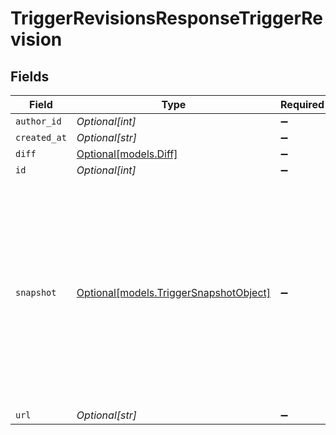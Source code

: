 # TriggerRevisionsResponseTriggerRevision


## Fields

| Field                                                                                                                                                              | Type                                                                                                                                                               | Required                                                                                                                                                           | Description                                                                                                                                                        | Example                                                                                                                                                            |
| ------------------------------------------------------------------------------------------------------------------------------------------------------------------ | ------------------------------------------------------------------------------------------------------------------------------------------------------------------ | ------------------------------------------------------------------------------------------------------------------------------------------------------------------ | ------------------------------------------------------------------------------------------------------------------------------------------------------------------ | ------------------------------------------------------------------------------------------------------------------------------------------------------------------ |
| `author_id`                                                                                                                                                        | *Optional[int]*                                                                                                                                                    | :heavy_minus_sign:                                                                                                                                                 | N/A                                                                                                                                                                |                                                                                                                                                                    |
| `created_at`                                                                                                                                                       | *Optional[str]*                                                                                                                                                    | :heavy_minus_sign:                                                                                                                                                 | N/A                                                                                                                                                                |                                                                                                                                                                    |
| `diff`                                                                                                                                                             | [Optional[models.Diff]](../models/diff.md)                                                                                                                         | :heavy_minus_sign:                                                                                                                                                 | N/A                                                                                                                                                                |                                                                                                                                                                    |
| `id`                                                                                                                                                               | *Optional[int]*                                                                                                                                                    | :heavy_minus_sign:                                                                                                                                                 | N/A                                                                                                                                                                |                                                                                                                                                                    |
| `snapshot`                                                                                                                                                         | [Optional[models.TriggerSnapshotObject]](../models/triggersnapshotobject.md)                                                                                       | :heavy_minus_sign:                                                                                                                                                 | N/A                                                                                                                                                                | {<br/>"actions": [],<br/>"active": true,<br/>"conditions": {},<br/>"description": "Notifies requester that a comment was updated",<br/>"title": "Notify requester of comment update"<br/>} |
| `url`                                                                                                                                                              | *Optional[str]*                                                                                                                                                    | :heavy_minus_sign:                                                                                                                                                 | N/A                                                                                                                                                                |                                                                                                                                                                    |